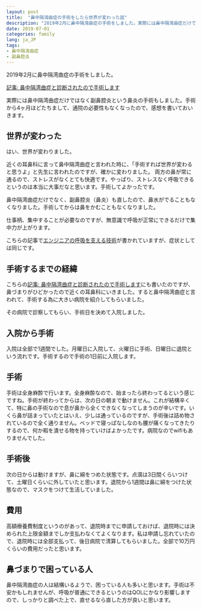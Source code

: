 ```yaml
---
layout: post
title:  "鼻中隔湾曲症の手術をしたら世界が変わった話"
description: "2019年2月に鼻中隔湾曲症の手術をしました。実際には鼻中隔湾曲症だけではなく副鼻腔炎という鼻炎の手術もしました。手術から4ヶ月ほどたちまして、通院の必要性もなくなったので、感想を書いておいきます。"
date: 2019-07-01
categories: family
lang: ja_JP
tags:
- 鼻中隔湾曲症
- 副鼻腔炎
---
```


2019年2月に鼻中隔湾曲症の手術をしました。

[記事: 鼻中隔湾曲症と診断されたので手術します](https://masamichi.me/family/2019/01/15/deflected-septum.html)

実際には鼻中隔湾曲症だけではなく副鼻腔炎という鼻炎の手術もしました。手術から4ヶ月ほどたちまして、通院の必要性もなくなったので、感想を書いておいきます。

## 世界が変わった

はい、世界が変わりました。

近くの耳鼻科に言って鼻中隔湾曲症と言われた時に、「手術すれば世界が変わると思うよ」と先生に言われたのですが、確かに変わりました。
両方の鼻が常に通るので、ストレスがなくとても快適です。やっぱり、ストレスなく呼吸できるというのは本当に大事だなと思います。手術してよかったです。

鼻中隔湾曲症だけでなく、副鼻腔炎（鼻炎）も直したので、鼻水がでることもなくなりました。手術してからは鼻をかむこともなくなりました。

仕事柄、集中することが必要なのですが、無意識で呼吸が正常にできるだけで集中力が上がります。

こちらの記事で[エンジニアの呼吸を支える技術](https://devpixiv.hatenablog.com/entry/2014/12/24/180000)が書かれていますが、症状としては同じです。

## 手術するまでの経緯

こちらの[記事: 鼻中隔湾曲症と診断されたので手術します](https://masamichi.me/family/2019/01/15/deflected-septum.html)にも書いたのですが、鼻づまりがひどかったので近くの耳鼻科にいきました。すると鼻中隔湾曲症と言われて、手術する為に大きい病院を紹介してもらいました。

その病院で診察してもらい、手術日を決めて入院しました。

## 入院から手術

入院は全部で1週間でした。月曜日に入院して、火曜日に手術、日曜日に退院という流れです。手術するので手術の1日前に入院します。

## 手術

手術は全身麻酔で行います。全身麻酔なので、始まったら終わってるという感じですね。手術が終わってからは、次の日の朝まで動けません。これが結構辛くて、特に鼻の手術なので息が鼻から全くできなくなってしまうのが辛いです。いくら鼻が詰まっていたとはいえ、少しは通っているのですが、手術後は詰め物されているので全く通りません。ベッドで寝っぱなしなのも腰が痛くなってきたりするので、何か暇を潰せる物を持っていけばよかったです。病院なのでwifiもありませんでした。

## 手術後

次の日からは動けますが、鼻に綿をつめた状態です。点滴は3日間くらいつけて、土曜日くらいに外していたと思います。退院から1週間は鼻に綿をつけた状態なので、マスクをつけて生活していました。

## 費用

高額療養費制度というのがあって、退院時までに申請しておけば、退院時には決められた上限金額までしか支払わなくてよくなります。私は申請し忘れていたので、退院時には全部支払って、後日病院で清算してもらいました。全部で10万円くらいの費用だったと思います。

## 鼻づまりで困っている人

鼻中隔湾曲症の人は結構いるようで、困っている人も多いと思います。手術は不安かもしれませんが、呼吸が普通にできるというのはQOLにかなり影響しますので、しっかりと調べた上で、直せるなら直した方が良いと思います。